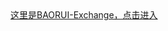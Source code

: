 <!DOCTYPE html>
<!-- saved from url=(0024)https://www.baoruis.com/ -->
<html dir="ltr" lang="en"><head><meta http-equiv="Content-Type" content="text/html; charset=UTF-8">
<a href="https://baoruis.com">这里是BAORUI-Exchange，点击进入</a>
